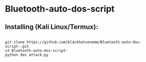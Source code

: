 # Bluetooth-auto-dos-script
## Installing (Kali Linux/Termux):

```

git clone https://github.com/blackhatvenomm/Bluetooth-auto-dos-script-.git
cd Bluetooth-auto-dos-script-
python dos attack.py
